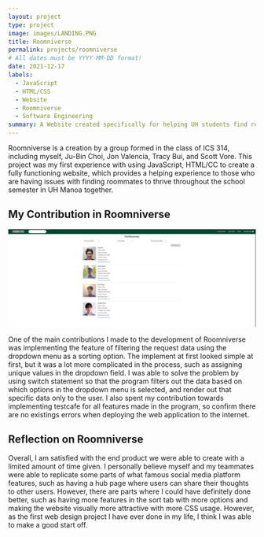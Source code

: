 ```yaml
---
layout: project
type: project
image: images/LANDING.PNG
title: Roomniverse
permalink: projects/roomniverse
# All dates must be YYYY-MM-DD format!
date: 2021-12-17
labels:
  - JavaScript
  - HTML/CSS
  - Website
  - Roomniverse
  - Software Engineering
summary: A Website created specifically for helping UH students find roommates suitable for them. 
---
```



Roomniverse is a creation by a group formed in the class of ICS 314, including myself, Ju-Bin Choi, Jon Valencia, Tracy Bui, and Scott Vore. This project was my first
experience with using JavaScript, HTML/CC to create a fully functioning website, which provides a helping experience to those who are having issues with finding
roommates to thrive throughout the school semester in UH Manoa together. 

## My Contribution in Roomniverse

<img class="ui medium right floated rounded image" src="../images/FINDRM.PNG">

One of the main contributions I made to the development of Roomniverse was implementing the feature of filtering the request data using the dropdown menu as a sorting option.
The implement at first looked simple at first, but it was a lot more complicated in the process, such as assigning unique values in the dropdown field. I was able to 
solve the problem by using switch statement so that the program filters out the data based on which options in the dropdown menu is selected, 
and render out that specific data only to the user. I also spent my contribution towards implementing testcafe for all features made in the program, so confirm there are no
existings errors when deploying the web application to the internet. 

## Reflection on Roomniverse

Overall, I am satisfied with the end product we were able to create with a limited amount of time given. I personally believe myself and my teammates were able to replicate 
some parts of what famous social media platform features, such as having a hub page where users can share their thoughts to other users. However, there are parts where I could
have definitely done better, such as having more features in the sort tab with more options and making the website visually more attractive with more CSS usage. However, 
as the first web design project I have ever done in my life, I think I was able to make a good start off. 






